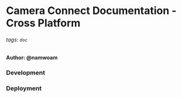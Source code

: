 Camera Connect Documentation - Cross Platform
===

###### tags: `doc`

#### Author: @namwoam

### Development

### Deployment
